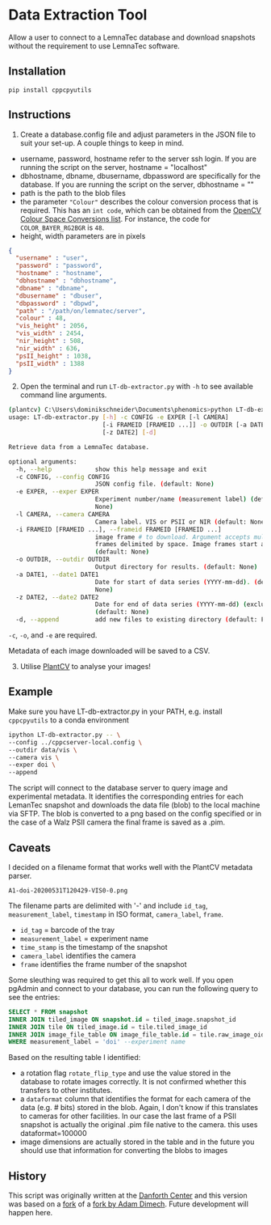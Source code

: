 # Data Extraction Tool

Allow a user to connect to a LemnaTec database and download snapshots without the requirement to use LemnaTec software.

## Installation

`pip install cppcpyutils`

## Instructions

1. Create a database.config file and adjust parameters in the JSON file to suit your set-up.
A couple things to keep in mind.

- username, password, hostname refer to the server ssh login. If you are running the script on the server, hostname = "localhost"
- dbhostname, dbname, dbusername, dbpassword are specifically for the database. If you are running the script on the server, dbhostname = ""
- path is the path to the blob files
- the parameter `"Colour"` describes the colour conversion process that is required. This has an `int code`, which can be obtained from the [OpenCV Colour Space Conversions list](https://docs.opencv.org/4.0.0/d8/d01/group__imgproc__color__conversions.html). For instance, the code for `COLOR_BAYER_RG2BGR` is `48`.
- height, width parameters are in pixels

```json
{
  "username" : "user",
  "password" : "password",
  "hostname" : "hostname",
  "dbhostname" : "dbhostname",
  "dbname" : "dbname",
  "dbusername" : "dbuser",
  "dbpassword" : "dbpwd",
  "path" : "/path/on/lemnatec/server",
  "colour" : 48,
  "vis_height" : 2056,
  "vis_width" : 2454,
  "nir_height" : 508,
  "nir_width" : 636,
  "psII_height" : 1038,
  "psII_width" : 1388
}
```

2. Open the terminal and run `LT-db-extractor.py` with `-h` to see available command line arguments.
```sh
(plantcv) C:\Users\dominikschneider\Documents\phenomics>python LT-db-extractor.py -h
usage: LT-db-extractor.py [-h] -c CONFIG -e EXPER [-l CAMERA]
                          [-i FRAMEID [FRAMEID ...]] -o OUTDIR [-a DATE1]
                          [-z DATE2] [-d]

Retrieve data from a LemnaTec database.

optional arguments:
  -h, --help            show this help message and exit
  -c CONFIG, --config CONFIG
                        JSON config file. (default: None)
  -e EXPER, --exper EXPER
                        Experiment number/name (measurement label) (default:
                        None)
  -l CAMERA, --camera CAMERA
                        Camera label. VIS or PSII or NIR (default: None)
  -i FRAMEID [FRAMEID ...], --frameid FRAMEID [FRAMEID ...]
                        image frame # to download. Argument accepts multiple
                        frames delimited by space. Image frames start at 1.
                        (default: None)
  -o OUTDIR, --outdir OUTDIR
                        Output directory for results. (default: None)
  -a DATE1, --date1 DATE1
                        Date for start of data series (YYYY-mm-dd). (default:
                        None)
  -z DATE2, --date2 DATE2
                        Date for end of data series (YYYY-mm-dd) (exclusive).
                        (default: None)
  -d, --append          add new files to existing directory (default: False)
```

`-c`, `-o`, and `-e` are required.

Metadata of each image downloaded will be saved to a CSV.

3. Utilise [PlantCV](https://github.com/danforthcenter/plantcv) to analyse your images!

## Example

Make sure you have LT-db-extractor.py in your PATH, e.g. install `cppcpyutils` to a conda environment

```sh
ipython LT-db-extractor.py -- \
--config ../cppcserver-local.config \
--outdir data/vis \
--camera vis \
--exper doi \
--append
```

The script will connect to the database server to query image and experimental metadata. It identifies the corresponding entries for each LemanTec snapshot and downloads the data file (blob) to the local machine via SFTP. The blob is converted to a png based on the config specified or in the case of a Walz PSII camera the final frame is saved as a .pim.

## Caveats

I decided on a filename format that works well with the PlantCV metadata parser.

`A1-doi-20200531T120429-VIS0-0.png`

The filename parts are delimited with '-' and include `id_tag`, `measurement_label`, `timestamp` in ISO format, `camera_label`, `frame`.

- `id_tag` = barcode of the tray
- `measurement_label` = experiment name
- `time_stamp` is the timestamp of the snapshot
- `camera_label` identifies the camera
- `frame` identifies the frame number of the snapshot

Some sleuthing was required to get this all to work well. If you open pgAdmin and connect to your database, you can run the following query to see the entries:

```sql
SELECT * FROM snapshot
INNER JOIN tiled_image ON snapshot.id = tiled_image.snapshot_id
INNER JOIN tile ON tiled_image.id = tile.tiled_image_id
INNER JOIN image_file_table ON image_file_table.id = tile.raw_image_oid
WHERE measurement_label = 'doi' --experiment name
```

Based on the resulting table I identified:

- a rotation flag `rotate_flip_type` and use the value stored in the database to rotate images correctly. It is not confirmed whether this transfers to other institutes.
- a `dataformat` column that identifies the format for each camera of the data (e.g. # bits) stored in the blob. Again, I don't know if this translates to cameras for other facilities. In our case the last frame of a PSII snapshot is actually the original .pim file native to the camera. this uses dataformat=100000
- image dimensions are actually stored in the table and in the future you should use that information for converting the blobs to images


## History

This script was originally written at the [Danforth Center](https://github.com/danforthcenter/data-science-tools) and this version was based on a [fork](https://github.com/CougPhenomics/data-engineering-tools) of a [fork by Adam Dimech](https://github.com/AdamDimech/data-science-tools). Future development will happen here.






